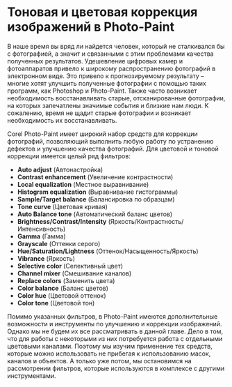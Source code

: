 # Тоновая и цветовая коррекция изображений в Photo-Paint

В наше время вы вряд ли найдется человек, который не сталкивался бы с фотографией, а значит и связанными с этим проблемами качества полученных результатов. Удешевление цифровых камер и фотоаппаратов привело к широкому распространению фотографий в электронном виде. Это привело к прогнозируемому результату – многие хотят улучшить полученные фотографии с помощью таких программ, как Photoshop и Photo-Paint. Также часто возникает необходимость восстанавливать старые, отсканированные фотографии, на которых запечатлены значимые события и близкие нам люди. К сожалению, время не щадит старые фотографии и возникает необходимость их восстанавливать.

Corel Photo-Paint имеет широкий набор средств для коррекции фотографий, позволяющий выполнить любую работу по устранению дефектов и улучшению качества фотографий. Для цветовой и тоновой коррекции имеется целый ряд фильтров:

*   **Auto adjust** (Автонастройка)
*   **Contrast enhancement** (Увеличение контрастности)
*   **Local equalization** (Местное выравнивание)
*   **Histogram equalization** (Выравнивание гистограммы)
*   **Sample/Target balance** (Балансировка по образцам)
*   **Tone curve** (Цветовая кривая)
*   **Auto Balance tone** (Автоматический баланс цветов)
*   **Brightness/Contrast/Intensity** (Яркость/Контрастность/Интенсивность)
*   **Gamma** (Гамма)
*   **Grayscale** (Оттенки серого)
*   **Hue/Saturation/Lightness** (Оттенок/Насыщенность/Яркость)
*   **Vibrance** (Яркость)
*   **Selective color** (Селективный цвет)
*   **Channel mixer** (Смешивание каналов)
*   **Replace colors** (Заменить цвета)
*   **Color balance** (Баланс цветов)
*   **Color hue** (Цветовой оттенок)
*   **Color tone** (Цветовой тон)

Помимо указанных фильтров, в Photo-Paint имеются дополнительные возможности и инструменты по улучшению и коррекции изображений. Однако мы не будем их все рассматривать в данной главе. Дело в том, что для работы с некоторыми из них потребуется работа с отдельными цветовыми каналами. Поэтому мы изучим применение тех средств, которые можно использовать не прибегая к использованию масок, каналов и объектов. А только уже потом, мы остановимся на рассмотрении фильтров, которые используются в комплексе с другими инструментами.